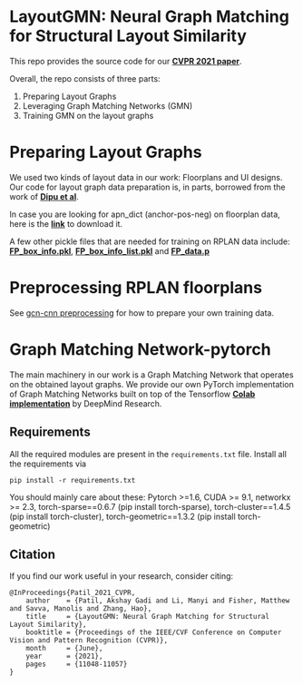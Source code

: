 # LayoutGMN: Neural Graph Matching for Structural Layout Similarity
This repo provides the source code for our **[CVPR 2021 paper](https://openaccess.thecvf.com/content/CVPR2021/papers/Patil_LayoutGMN_Neural_Graph_Matching_for_Structural_Layout_Similarity_CVPR_2021_paper.pdf)**.

Overall, the repo consists of three parts:

1) Preparing Layout Graphs
2) Leveraging Graph Matching Networks (GMN)
3) Training GMN on the layout graphs

# Preparing Layout Graphs
We used two kinds of layout data in our work: Floorplans and UI designs.
Our code for layout graph data preparation is, in parts, borrowed from the work of **[Dipu et al](https://github.com/dips4717/gcn-cnn)**.

In case you are looking for apn_dict (anchor-pos-neg) on floorplan data, here is the **[link](https://drive.google.com/file/d/1f-4Ll7HOKsZ2gJQgu9QZD7_MNCO3OOvV/view?usp=sharing)** to download it.

A few other pickle files that are needed for training on RPLAN data include: **[FP_box_info.pkl](https://drive.google.com/file/d/1rRw6XBsSZv9nnHSjj6YTvS-fqvAm_3WT/view?usp=sharing)**, **[FP_box_info_list.pkl](https://drive.google.com/file/d/10Q4EjqqE3kFjP0BTdnE2s0wZ1xycKndG/view?usp=sharing)** and **[FP_data.p](https://drive.google.com/file/d/15U4B59mz54qWIaQXDFV-xXi1Vchn8y_D/view?usp=sharing)**

# Preprocessing RPLAN floorplans

See [gcn-cnn preprocessing](https://github.com/EmanuelKuhn/gcn-cnn/tree/master/preprocessing) for how to prepare your own training data.

# Graph Matching Network-pytorch
The main machinery in our work is a Graph Matching Network that operates on the obtained layout graphs. 
We provide our own PyTorch implementation of Graph Matching Networks built on top of the Tensorflow **[Colab implementation](https://colab.research.google.com/github/deepmind/deepmind_research/blob/master/graph_matching_networks/graph_matching_networks.ipynb)** by DeepMind Research.

## Requirements
All the required modules are present in the `requirements.txt` file. 
Install all the requirements via

`pip install -r requirements.txt`

You should mainly care about these:
Pytorch >=1.6, CUDA >= 9.1, networkx >= 2.3, torch-sparse==0.6.7 (pip install torch-sparse), torch-cluster==1.4.5 (pip install torch-cluster), torch-geometric==1.3.2 (pip install torch-geometric)


## Citation
If you find our work useful in your research, consider citing:

```
@InProceedings{Patil_2021_CVPR,
    author    = {Patil, Akshay Gadi and Li, Manyi and Fisher, Matthew and Savva, Manolis and Zhang, Hao},
    title     = {LayoutGMN: Neural Graph Matching for Structural Layout Similarity},
    booktitle = {Proceedings of the IEEE/CVF Conference on Computer Vision and Pattern Recognition (CVPR)},
    month     = {June},
    year      = {2021},
    pages     = {11048-11057}
}
```
